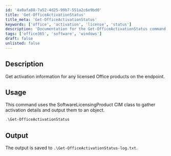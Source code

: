 ```yaml
---
id: '4a0afa88-7a52-4d25-99b7-551a2c6e9bd0'
title: 'Get-OfficeActivationStatus'
title_meta: 'Get-OfficeActivationStatus'
keywords: ['office', 'activation', 'license', 'status']
description: 'Documentation for the Get-OfficeActivationStatus command to retrieve activation information for any licensed Office products on the endpoint.'
tags: ['office365', 'software', 'windows']
draft: false
unlisted: false
---
```


## Description
Get activation information for any licensed Office products on the endpoint.

## Usage
This command uses the SoftwareLicensingProduct CIM class to gather activation details and output them to an object.

```powershell
.\Get-OfficeActivationStatus
```

## Output
The output is saved to `.\Get-OfficeActivationStatus-log.txt`.



